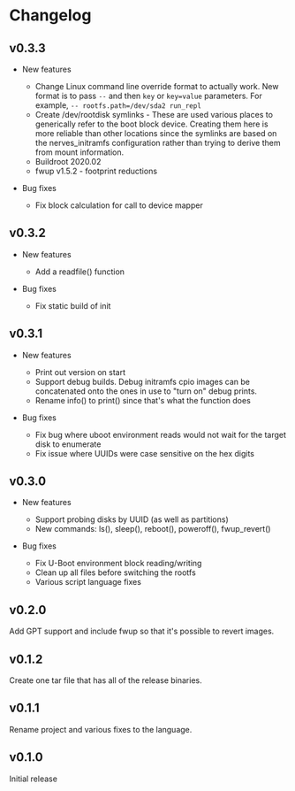# Changelog

## v0.3.3

* New features
  * Change Linux command line override format to actually work. New format is
    to pass `--` and then `key` or `key=value` parameters. For example,
    `-- rootfs.path=/dev/sda2 run_repl`
  * Create /dev/rootdisk symlinks - These are used various places to generically
    refer to the boot block device. Creating them here is more reliable than
    other locations since the symlinks are based on the nerves_initramfs
    configuration rather than trying to derive them from mount information.
  * Buildroot 2020.02
  * fwup v1.5.2 - footprint reductions

* Bug fixes
  * Fix block calculation for call to device mapper

## v0.3.2

* New features
  * Add a readfile() function

* Bug fixes
  * Fix static build of init

## v0.3.1

* New features
  * Print out version on start
  * Support debug builds. Debug initramfs cpio images can be concatenated onto
    the ones in use to "turn on" debug prints.
  * Rename info() to print() since that's what the function does

* Bug fixes
  * Fix bug where uboot environment reads would not wait for the target disk to
    enumerate
  * Fix issue where UUIDs were case sensitive on the hex digits

## v0.3.0

* New features
  * Support probing disks by UUID (as well as partitions)
  * New commands: ls(), sleep(), reboot(), poweroff(), fwup_revert()

* Bug fixes
  * Fix U-Boot environment block reading/writing
  * Clean up all files before switching the rootfs
  * Various script language fixes

## v0.2.0

Add GPT support and include fwup so that it's possible to revert images.

## v0.1.2

Create one tar file that has all of the release binaries.

## v0.1.1

Rename project and various fixes to the language.

## v0.1.0

Initial release
